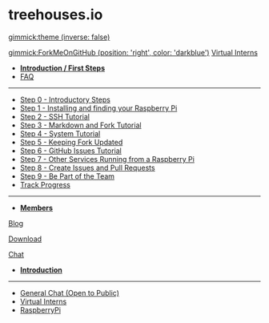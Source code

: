 <!-- Name of your wiki // Do NOT remove the leading `#` character.  -->

<!-- See additional notes below -->

# treehouses.io

[gimmick:theme (inverse: false)](darkly)

[gimmick:ForkMeOnGitHub (position: 'right', color: 'darkblue')](https://www.github.com/treehouses/treehouses.github.io)
[Virtual Interns]()

  * [**Introduction / First Steps**](pages/vi/firststeps.md)
  * [FAQ](pages/vi/faq.md)
  - - - -
  * [Step 0 - Introductory Steps](pages/vi/firststeps.md#Step_0_-_Introductory_Steps)
  * [Step 1 - Installing and finding your Raspberry Pi](pages/vi/firststeps.md#Step_1_-_Installing_and_Finding_Your_Raspberry_Pi)
  * [Step 2 - SSH Tutorial](pages/vi/sshpi.md)
  * [Step 3 - Markdown and Fork Tutorial](pages/vi/githubandmarkdown.md)
  * [Step 4 - System Tutorial](pages/vi/firststeps.md#Step_4_-_System_Tutorial)
  * [Step 5 - Keeping Fork Updated](pages/vi/gitrepositories.md)
  * [Step 6 - GitHub Issues Tutorial](pages/vi/github-issues.md)
  * [Step 7 - Other Services Running from a Raspberry Pi](pages/vi/nextcloud-tor.md)
  * [Step 8 - Create Issues and Pull Requests](pages/vi/firststeps.md#Step_8_-_Create_Issues_and_Pull_Requests)
  * [Step 9 - Be Part of the Team](pages/vi/firststeps.md#Step_9_-_Be_Part_of_the_Team)
  * [Track Progress](pages/vi/trackprogress.md)
  - - - -
  * [**Members**](pages/vi/team.md)

[Blog](pages/blog/list.md)

[Download](pages/download.md)

[Chat](pages/chat.md)

  * [**Introduction**](pages/docs/chat.md)
  - - - -
  * [General Chat (Open to Public)](https://gitter.im/treehouses/Lobby)
  * [Virtual Interns](https://discord.com/channels/1079980988421132369/1229436065090371616)
  * [RaspberryPi](https://gitter.im/open-learning-exchange/raspberrypi)

<!-- System Manual -->

<!-- Default theme (Read: http://dynalon.github.io/mdwiki/#!customizing.md#Theme_chooser)  -->

<!-- Navigation (Read: http://dynalon.github.io/mdwiki/#!quickstart.md#Adding_a_navigation)  

A more complex navigation example:

[Menu Item 1]()

  * # SubMenu Heading 1
  * [SubMenu Item 1](pages/subitem1.md)
  * [SubMenu Item 2](pages/subitem2.md)
  - - - -
  * # SubMenu Heading 2
  * [SubMenu Item 3](pages/subitem3.md)
  - - - -
  * # SubMenu Heading 3
  * [SubMenu Item 3](pages/subitem3.md)

[Menu Item 2](pages/item2.md)

[Menu Item 3](pages/item3.md) -->
